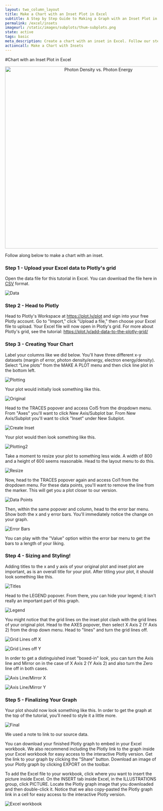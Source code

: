 ```yaml
---
layout: two_column_layout
title: Make a Chart with an Inset Plot in Excel
subtitle: A Step by Step Guide to Making a Graph with an Inset Plot in Excel
permalink: /excel/insets
imageurl: /static/images/subplots/thum-subplots.png 
state: active
tags: basic
meta_description: Create a chart with an inset in Excel. Follow our step-by-step tutorial to make a graph with an inset for free and online with Plotly.
actioncall: Make a Chart with Insets
---
```


#Chart with an Inset Plot in Excel

<div>
    <a href="https://plot.ly/~Dreamshot/404/" target="_blank" title="Photon Density vs. Photon Energy" style="display: block; text-align: center;"><img src="https://plot.ly/~Dreamshot/404.png" alt="Photon Density vs. Photon Energy" style="max-width: 100%;width: 600px;"  width="600" onerror="this.onerror=null;this.src='https://plot.ly/404.png';" /></a>
    <script data-plotly="Dreamshot:404" src="https://plot.ly/embed.js" async></script>
</div>

Follow along below to make a chart with an inset.

### Step 1 - Upload your Excel data to Plotly's grid

Open the data file for this tutorial in Excel. You can download the file here in <a href="https://raw.githubusercontent.com/plotly/datasets/master/inset.csv">CSV</a>
format.

![Data](http://i.imgur.com/uPPOAi9.png)

### Step 2 - Head to Plotly

Head to Plotly's Workspace at <a class="link--impt" href="/plot">https://plot.ly/plot</a> and sign into your free 
Plotly account. Go to "Import," click "Upload a file," then choose your Excel file to upload. Your Excel file will 
now open in Plotly's grid. For more about Plotly's grid, see the tutorial: <a class="link--impt" 
href="/add-data-to-the-plotly-grid/">https://plot.ly/add-data-to-the-plotly-grid/</a>

### Step 3 - Creating Your Chart

Label your columns like we did below. You'll have three different x-y datasets (margin of error, photon density/energy,
electron energy/density). Select “Line plots” from the MAKE A PLOT menu and then click line plot in the bottom left.

![Plotting](http://i.imgur.com/9uXEXvF.png)

Your plot would initially look something like this.

![Original](http://i.imgur.com/xN3BN3m.png)

Head to the TRACES popover and access Col5 from the dropdown menu. From "Axes" you'll want to click New Axis/Subplot
bar. From New Axis/Subplot you'll want to click "Inset" under New Subplot.

![Create Inset](http://i.imgur.com/j06ec0P.png)

Your plot would then look something like this.

![Plotting2](http://i.imgur.com/YGU1F41.png)

Take a moment to resize your plot to something less wide. A width of 800 and a height of 600 seems reasonable. 
Head to the layout menu to do this.

![Resize](http://i.imgur.com/gkbenLD.png)

Now, head to the TRACES popover again and access Col1 from the dropdown menu. For these data points, you'll want to
remove the line from the marker. This will get you a plot closer to our version. 

![Data Points](http://i.imgur.com/iCNNizP.png)

Then, within the same popover and column, head to the error bar menu. Show both the x and y error bars. You'll
immediately notice the change on your graph. 

![Error Bars](http://i.imgur.com/qgrCXqV.png)

You can play with the "Value" option within the error bar menu to get the bars to a length of your liking.

### Step 4 - Sizing and Styling!

Adding titles to the x and y axis of your original plot and inset plot are important, as is an overall title for 
your plot. After titling your plot, it should look something like this.

![Titles](http://i.imgur.com/TYdhLJD.png)

Head to the LEGEND popover. From there, you can hide your legend; it isn't really an important part of this graph.

![Legend](http://i.imgur.com/2kdhgyE.png)

You might notice that the grid lines on the inset plot clash with the grid lines of your original plot. Head to the
AXES popover, then select X Axis 2 (Y Axis 2) from the drop down menu. Head to "lines" and turn the grid lines off.

![Grid Lines off X](http://i.imgur.com/zZ6Kozq.png)

![Grid Lines off Y](http://i.imgur.com/5hcDKAF.png)

In order to get a distinguished inset "boxed-in" look, you can turn the Axis line and Mirror on in the case of
X Axis 2 (Y Axis 2) and also turn the Zero line off in both cases.

![Axis Line/Mirror X](http://i.imgur.com/SPOEO1T.png)

![Axis Line/Mirror Y](http://i.imgur.com/ioJwK42.png)

### Step 5 - Finalizing Your Graph

Your plot should now look something like this. In order to get the graph at the top of the tutorial, you’ll need to 
style it a little more.

![Final](http://i.imgur.com/xH25cQC.png)

We used a note to link to our source data.

You can download your finished Plotly graph to embed in your Excel workbook. We also recommend including the Plotly 
link to the graph inside your Excel workbook for easy access to the interactive Plotly version. Get the link to your 
graph by clicking the "Share" button. Download an image of your Plotly graph by clicking EXPORT on the toolbar.

To add the Excel file to your workbook, click where you want to insert the picture inside Excel. On the INSERT tab 
inside Excel, in the ILLUSTRATIONS group, click PICTURE. Locate the Plotly graph image that you downloaded and then 
double-click it. Notice that we also copy-pasted the Plotly graph link in a cell for easy access to the interactive 
Plotly version.

![Excel workbook](http://i.imgur.com/x6jTJ47.png)
